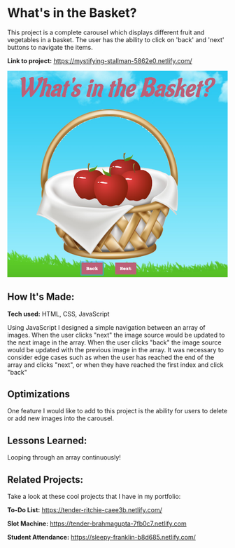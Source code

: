 # What's in the Basket?
This project is a complete carousel which displays different fruit and vegetables in a basket. The user has the ability to click on 'back' and 'next' buttons to navigate the items.

**Link to project:** https://mystifying-stallman-5862e0.netlify.com/

![alt tag](snapshot.png)

## How It's Made:

**Tech used:** HTML, CSS, JavaScript

Using JavaScript I designed a simple navigation between an array of images. When the user clicks "next" the image source would be updated to the next image in the array. When the user clicks "back" the image source would be updated with the previous image in the array. It was necessary to consider edge cases such as when the user has reached the end of the array and clicks "next", or when they have reached the first index and click "back"

## Optimizations

One feature I would like to add to this project is the ability for users to delete or add new images into the carousel.

## Lessons Learned:

Looping through an array continuously!

## Related Projects:
Take a look at these cool projects that I have in my portfolio:

**To-Do List:** https://tender-ritchie-caee3b.netlify.com/

**Slot Machine:** https://tender-brahmagupta-7fb0c7.netlify.com

**Student Attendance:** https://sleepy-franklin-b8d685.netlify.com/
